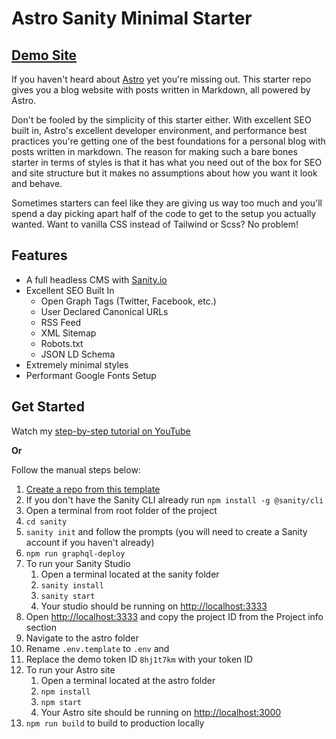 # Astro Sanity Minimal Starter

## [Demo Site](https://astro-minimal-starter.netlify.app/)

If you haven't heard about [Astro](https://astro.build) yet you're missing out. This starter repo gives you a blog website with posts written in Markdown, all powered by Astro.

Don't be fooled by the simplicity of this starter either. With excellent SEO built in, Astro's excellent developer environment, and performance best practices you're getting one of the best foundations for a personal blog with posts written in markdown. The reason for making such a bare bones starter in terms of styles is that it has what you need out of the box for SEO and site structure but it makes no assumptions about how you want it look and behave. 

Sometimes starters can feel like they are giving us way too much and you'll spend a day picking apart half of the code to get to the setup you actually wanted. Want to vanilla CSS instead of Tailwind or Scss? No problem!

## Features

- A full headless CMS with [Sanity.io](https://sanity.io)
- Excellent SEO Built In
  - Open Graph Tags (Twitter, Facebook, etc.)
  - User Declared Canonical URLs
  - RSS Feed
  - XML Sitemap
  - Robots.txt
  - JSON LD Schema
- Extremely minimal styles
- Performant Google Fonts Setup

## Get Started

Watch my [step-by-step tutorial on YouTube]()

**Or** 

Follow the manual steps below:
1. [Create a repo from this template](https://github.com/jaydanurwin/astro-sanity-minimal-starter/generate)
2. If you don't have the Sanity CLI already run `npm install -g @sanity/cli`
3. Open a terminal from root folder of the project
4. `cd sanity`
5. `sanity init` and follow the prompts (you will need to create a Sanity account if you haven't already)
6. `npm run graphql-deploy`
7. To run your Sanity Studio
   1. Open a terminal located at the sanity folder
   2. `sanity install`
   3. `sanity start`
   4. Your studio should be running on [http://localhost:3333](http://localhost:3333)
8.  Open [http://localhost:3333](http://localhost:3333) and copy the project ID from the Project info section
9.  Navigate to the astro folder
10. Rename `.env.template` to `.env` and 
11. Replace the demo token ID `8hj1t7km` with your token ID
12. To run your Astro site
    1.  Open a terminal located at the astro folder
    2.  `npm install`
    3.  `npm start`
    4.  Your Astro site should be running on [http://localhost:3000](http://localhost:3000)
13. `npm run build` to build to production locally

